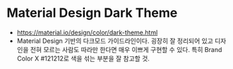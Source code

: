# Material Design Dark Theme
* https://material.io/design/color/dark-theme.html
* Material Design 기반의 다크모드 가이드라인이다. 굉장히 잘 정리되어 있고 디자인을 전혀 모르는 사람도 따라만 한다면 매우 이쁘게 구현할 수 있다. 특히 Brand Color X #121212로 색을 섞는 부분을 잘 참고할 것.